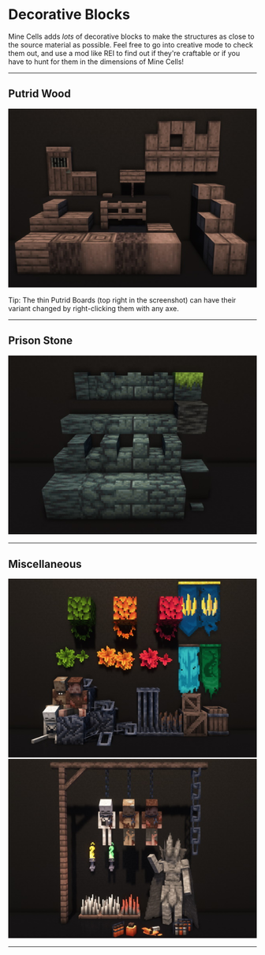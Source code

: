 # Decorative Blocks

Mine Cells adds _lots_ of decorative blocks to make the structures as close to the source material
as possible. Feel free to go into creative mode to check them out, and use a mod like REI
to find out if they're craftable or if you have to hunt for them in the dimensions of Mine Cells!

---

## Putrid Wood

![Putrid Wood](img/blocks/putrid_wood.jpg)

Tip: The thin Putrid Boards (top right in the screenshot) can have their variant changed by right-clicking
them with any axe.

---

## Prison Stone

![Prison Stone](img/blocks/prison_stone.jpg)

---

## Miscellaneous

![Miscellaneous 1](img/blocks/misc_0.jpg)
![Miscellaneous 2](img/blocks/misc_1.jpg)

---